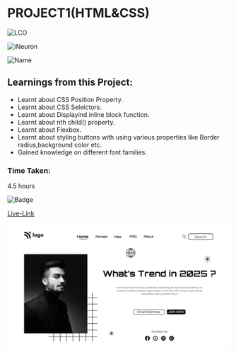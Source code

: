 # PROJECT1(HTML&CSS)

![LCO](https://img.shields.io/badge/WEB%20DEVELOPMENT-LCO-success)

![iNeuron](https://img.shields.io/badge/iNeuron-Course-important)

![Name](https://img.shields.io/badge/-Shravya%20Sarugu-ff69b4)

##  Learnings from this Project:

- Learnt about CSS Position Property.
- Learnt about CSS Selelctors.
- Learnt about Displayind inline block function.
- Learnt about nth child() property.
- Learnt about Flexbox.
- Learnt about styling buttons with using various properties like Border radius,background color etc.
- Gained knowledge on different font families.

### Time Taken: 
4.5 hours

![Badge](https://img.shields.io/badge/-Below%20is%20the%20Live--Link-informational)

[Live-Link](https://project1-htmlcss.netlify.app/)


![Thumbnail](./assets/1.png)
